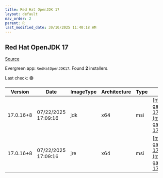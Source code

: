 ```yaml
---
title: Red Hat OpenJDK 17
layout: default
nav_order: 2
parent: R
last_modified_date: 30/10/2025 11:40:18 AM
---
```


## Red Hat OpenJDK 17

[Source](https://developers.redhat.com/products/openjdk/overview)

Evergreen app: `RedHatOpenJDK17`. Found **2** installers.

Last check: 🟢

| Version   | Date                | ImageType | Architecture | Type | URI                                                                                                                                                                                                                                                                      |
| --------- | ------------------- | --------- | ------------ | ---- | ------------------------------------------------------------------------------------------------------------------------------------------------------------------------------------------------------------------------------------------------------------------------ |
| 17.0.16+8 | 07/22/2025 17:09:16 | jdk       | x64          | msi  | [https://developers.redhat.com/content-gateway/file/pub/openjdk/adoptium/July_2025/java-17-openjdk-17.0.16.0.8-1.win.jdk.x86_64.msi](https://developers.redhat.com/content-gateway/file/pub/openjdk/adoptium/July_2025/java-17-openjdk-17.0.16.0.8-1.win.jdk.x86_64.msi) |
| 17.0.16+8 | 07/22/2025 17:09:16 | jre       | x64          | msi  | [https://developers.redhat.com/content-gateway/file/pub/openjdk/adoptium/July_2025/java-17-openjdk-17.0.16.0.8-1.win.jre.x86_64.msi](https://developers.redhat.com/content-gateway/file/pub/openjdk/adoptium/July_2025/java-17-openjdk-17.0.16.0.8-1.win.jre.x86_64.msi) |
